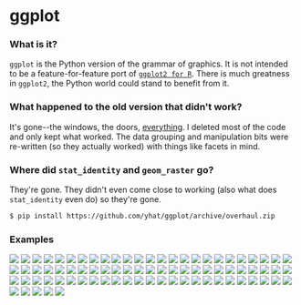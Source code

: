 # ggplot

### What is it?
`ggplot` is the Python version of the grammar of graphics. It is not intended
to be a feature-for-feature port of [`ggplot2 for R`](https://github.com/hadley/ggplot2).
There is much greatness in `ggplot2`, the Python world could stand to benefit
from it.

### What happened to the old version that didn't work?
It's gone--the windows, the doors, [everything](https://www.youtube.com/watch?v=YuxCKv_0GZc). I deleted most of the code and
only kept what worked. The data grouping and manipulation bits were re-written
(so they actually worked) with things like facets in mind.

### Where did `stat_identity` and `geom_raster` go?
They're gone. They didn't even come close to working (also what does
  `stat_identity` even do) so they're gone.


```bash
$ pip install https://github.com/yhat/ggplot/archive/overhaul.zip
```




### Examples

![](./examples/example-01ab6e56-bc32-455e-9842-45262fd341ad.png)
![](./examples/example-02687ac6-7e68-4b28-9811-4ef487b20ba4.png)
![](./examples/example-0514c0ae-944a-40e6-80cb-c037bc6a619d.png)
![](./examples/example-0c9b8b58-fae4-447d-a78b-7913194cb1c8.png)
![](./examples/example-0e43ff98-aefd-44e4-9e30-02c9ccf13e90.png)
![](./examples/example-17bc1730-b20e-4d0c-a0ca-e40b517e82a3.png)
![](./examples/example-1c3fbee1-1745-4570-9a00-56efba3085c4.png)
![](./examples/example-1fbb7ef1-d295-464c-9234-38b54bb61e3d.png)
![](./examples/example-20ab89e2-7ab6-417d-bba7-148fb92a8e30.png)
![](./examples/example-20c9a55c-a526-4e85-af6b-8df86f466048.png)
![](./examples/example-21469f96-98ce-4ca1-b1df-2306308f8e4b.png)
![](./examples/example-21dedf76-0d4e-4074-b169-be7303e71dc1.png)
![](./examples/example-2217f545-17d4-44b6-8a2f-1361ea310c10.png)
![](./examples/example-2305e12b-23aa-4f41-bcd3-17d8a971eec8.png)
![](./examples/example-2d2ad075-79fe-4fff-bda0-b520b5804e8d.png)
![](./examples/example-311c7460-034d-48fc-ae71-d041c97663ef.png)
![](./examples/example-3325f55f-fb4b-4a29-a105-8fa5cc3e6140.png)
![](./examples/example-33cc1744-b9a7-4e2f-839a-73cc17dd11c3.png)
![](./examples/example-34691ced-fae4-44a5-9f4e-cc33232143b3.png)
![](./examples/example-34d773b9-ec68-40b1-999b-7bb07c208be9.png)
![](./examples/example-3708e145-8f1b-485e-8c30-3241861c9177.png)
![](./examples/example-44a1d142-63dc-4e73-9116-0b3c44ff9f33.png)
![](./examples/example-48d8985c-a028-49c4-8c4b-b7d0dd335293.png)
![](./examples/example-4a07a92f-f60c-4200-ba95-3e74dade461b.png)
![](./examples/example-4b291adb-5c6b-4a59-b494-43123aa39d3e.png)
![](./examples/example-4d23081c-e280-4664-b53d-a0f2e99f8479.png)
![](./examples/example-4e6211d3-7d99-49ef-9c1a-d00887add29b.png)
![](./examples/example-52ec20bb-446b-481e-a863-c65e40901446.png)
![](./examples/example-55b23c7f-b847-446d-80ff-0d613781190e.png)
![](./examples/example-5873a00c-ff47-4ab1-abe3-df8cc498c773.png)
![](./examples/example-58c02486-17c6-48f2-b435-acf8da63d12d.png)
![](./examples/example-5a7cbe1b-49ac-48a0-b3bc-15c2ad9183c5.png)
![](./examples/example-5b540976-f321-43fa-bcc4-4d147031bc1a.png)
![](./examples/example-5dddf73e-92e0-409d-9a95-f863b2c33d82.png)
![](./examples/example-5f144c4e-33f3-44b5-b418-eaff8ada2054.png)
![](./examples/example-648372f0-df2e-49e4-a5ef-cb0e1b0a1933.png)
![](./examples/example-64b7425d-136f-48bd-a044-3e8cf869eea9.png)
![](./examples/example-6fc05099-0330-4151-bc2c-0f18a28f7730.png)
![](./examples/example-718416d1-895b-4883-8a30-ded4525e1719.png)
![](./examples/example-7659cb36-63c9-4760-90e4-eece63890a67.png)
![](./examples/example-76b48b01-1b41-4bf9-9880-a98acee7113c.png)
![](./examples/example-811d20c0-2e38-4f59-979a-eb86e0b28e96.png)
![](./examples/example-8f4fbffe-2999-42b0-9c34-de6f0b205733.png)
![](./examples/example-8fccad7a-020c-4018-b7b1-569d73bdec89.png)
![](./examples/example-904401f7-bc70-44f2-9440-845326905ed8.png)
![](./examples/example-91784097-6377-4302-b9e1-b6735a01a235.png)
![](./examples/example-96057f1a-6090-41f7-8d1a-129d6fdb78be.png)
![](./examples/example-a0610ead-f774-4be3-a876-431442e086b6.png)
![](./examples/example-a1e27e56-60f3-4d1e-9024-6b11e177a33c.png)
![](./examples/example-a2af229a-ee7d-49a0-b163-a1e129570096.png)
![](./examples/example-a3c87a12-0d9b-4747-8c2c-0ff6fe3e3cc5.png)
![](./examples/example-a42c09e5-9977-4dbf-a9f6-32a1ced8b1d5.png)
![](./examples/example-a5d47561-773c-49f8-b76a-91beaf1ecbb2.png)
![](./examples/example-a7cf1dd8-104e-419c-90c7-ec0e5a5d10d7.png)
![](./examples/example-a864af7f-458c-4017-b8c2-298d43afce77.png)
![](./examples/example-aa977288-9cca-45d1-b743-c6e49b814cd7.png)
![](./examples/example-ac1e1301-535f-4e59-91fa-d4c20d4fd23d.png)
![](./examples/example-ad142339-1827-465e-86b0-478bcb5edbd4.png)
![](./examples/example-b03399cc-ce45-44a9-b701-23f91c57a6cf.png)
![](./examples/example-b2ed9041-ba23-470c-b10a-a461e6c0fa79.png)
![](./examples/example-b4119243-8530-4429-9e93-ced574b2ce05.png)
![](./examples/example-b86fdc16-ecb3-4b6a-b22e-386af6601b15.png)
![](./examples/example-be8292ab-13dd-4192-8c0e-5ecb95e90cf6.png)
![](./examples/example-c1ea42e5-435b-4e5e-9f2c-95bbe85e25d5.png)
![](./examples/example-c5500838-014d-4fe3-809b-314cbf214d98.png)
![](./examples/example-c600700b-d3b1-4fea-82cc-cd9d3582c93b.png)
![](./examples/example-c6f0adff-ae6c-4c71-976e-a893be58c81f.png)
![](./examples/example-c7c0a380-f50b-413a-beeb-b006e5740363.png)
![](./examples/example-c9358e27-5145-447d-b31d-5ce6126cb1c1.png)
![](./examples/example-c9c55564-02d9-4e5d-ba24-0ff411944aec.png)
![](./examples/example-cd2bd612-e802-4910-924a-b7d77d3b9735.png)
![](./examples/example-cd64f522-058b-49f0-a535-8401016fcfd4.png)
![](./examples/example-d44c50b7-4cd5-4cd1-b901-e28dd4e25686.png)
![](./examples/example-d951516d-6083-4b4f-b882-913f7024e9c5.png)
![](./examples/example-dd48ccf1-f982-4fa5-9f92-065dcc44372e.png)
![](./examples/example-dddae5d3-9714-4dd5-9c01-e674eafe18de.png)
![](./examples/example-e38514e1-2aaa-4893-ba56-62b767649a74.png)
![](./examples/example-ee62897e-f7c4-49c4-825e-9d8176fa32ed.png)
![](./examples/example-f8aa92cf-1910-4c40-b11f-bb8079d4ccd8.png)
![](./examples/example-fe1a8632-640a-470d-9a9a-1bdc3477fca3.png)

